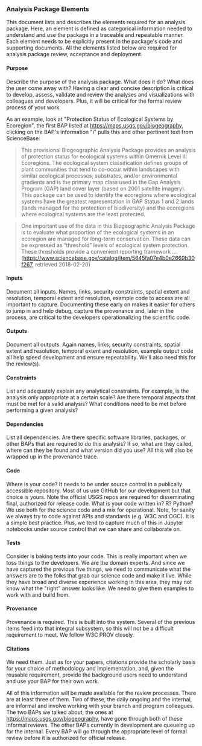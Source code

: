 ### Analysis Package Elements
This document lists and describes the elements required for an analysis package. Here, an element is defined as categorical information needed to understand and use the package in a traceable and repeatable manner. Each element needs to be explicitly present in the package's code and supporting documents. All the elements listed below are required for analysis package review, acceptance and deployment.

#### Purpose
Describe the purpose of the analysis package. What does it do? What does the user come away with? Having a clear and concise description is critical to develop, assess, validate and review the analyses and visualizations with colleagues and developers. Plus, it will be critical for the formal review process of your work

As an example, look at "Protection Status of Ecological Systems by Ecoregion", the first BAP listed at <https://maps.usgs.gov/biogeography>, clicking on the BAP's information "i" pulls this and other pertinent text from ScienceBase:
> This provisional Biogeographic Analysis Package provides an analysis of protection status for ecological systems within Omernik Level III Ecoregions.  The ecological system classification defines groups of plant communities that tend to co-occur within landscapes with similar ecological processes, substrates, and/or environmental gradients and is the primary map class used in the Gap Analysis Program (GAP) land cover layer (based on 2001 satellite imagery).  This package can be used to identify the ecoregions where ecological systems have the greatest representation in GAP Status 1 and 2 lands (lands managed for the protection of biodiversity) and the ecoregions where ecological systems are the least protected.

> One important use of the data in this Biogeographic Analysis Package is to evaluate what proportion of the ecological systems in an ecoregion are managed for long-term conservation. These data can be expressed as “threshold” levels of ecological system protection. These thresholds provide a convenient reporting framework ... (<https://www.sciencebase.gov/catalog/item/5645fa07e4b0e2669b30f267>, retrieved 2018-02-20)

#### Inputs
Document all inputs. Names, links, security constraints, spatial extent and resolution, temporal extent and resolution, example code to access are all important to capture. Documenting these early on makes it easier for others to jump in and help debug, capture the provenance and, later in the process, are critical to the developers operationalizing the scientific code.

#### Outputs
Document all outputs. Again names, links, security constraints, spatial extent and resolution, temporal extent and resolution, example output code all help speed development and ensure repeatability. We'll also need this for the review(s).

#### Constraints
List and adequately explain any analytical constraints. For example, is the analysis only appropriate at a certain scale? Are there temporal aspects that must be met for a valid analysis? What conditions need to be met before performing a given analysis?

#### Dependencies
List all dependencies. Are there specific software libraries, packages, or other BAPs that are required to do this analysis? If so, what are they called, where can they be found and what version did you use? All this will also be wrapped up in the provenance trace.

#### Code
Where is your code? It needs to be under source control in a publically accessible repository. Most of us use GitHub for our development but that choice is yours. Note the official USGS repos are required for disseminating final, authorized for release code. What is your code written in? R? Python? We use both for the science code and a mix for operational. Note, for sanity we always try to code against APIs and standards (e.g. W3C and OGC). It is a simple best practice. Plus, we tend to capture much of this in Jupyter notebooks under source control that we can share and collaborate on.

#### Tests
Consider is baking tests into your code. This is really important when we toss things to the developers. We are the domain experts. And since we have captured the previous five things, we need to communicate what the answers are to the folks that grab our science code and make it live. While they have broad and diverse experience working in this area, they may not know what the "right" answer looks like. We need to give them examples to work with and build from.

#### Provenance
Provenance is required. This is built into the system. Several of the previous items feed into that integral subsystem, so this will not be a difficult requirement to meet. We follow W3C PROV closely.

#### Citations
We need them. Just as for your papers, citations provide the scholarly basis for your choice of methodology and implementation, and, given the reusable requirement, provide the background users need to understand and use your BAP for their own work.

All of this information will be made available for the review processes. There are at least three of them. Two of these, the daily ongoing and the internal, are informal and involve working with your branch and program colleagues. The two BAPs we talked about, the ones at <https://maps.usgs.gov/biogeography>, have gone through both of these informal reviews. The other BAPs currently in development are queueing up for the internal. Every BAP will go through the appropriate level of formal review before it is authorized for official release.
